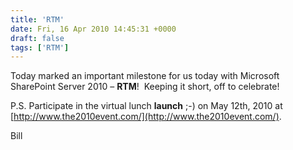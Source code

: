 ```yaml
---
title: 'RTM'
date: Fri, 16 Apr 2010 14:45:31 +0000
draft: false
tags: ['RTM']
---
```


Today marked an important milestone for us today with Microsoft SharePoint Server 2010 – **RTM**!  Keeping it short, off to celebrate!

P.S. Participate in the virtual lunch **launch** ;-) on May 12th, 2010 at [http://www.the2010event.com/](http://www.the2010event.com/).

Bill